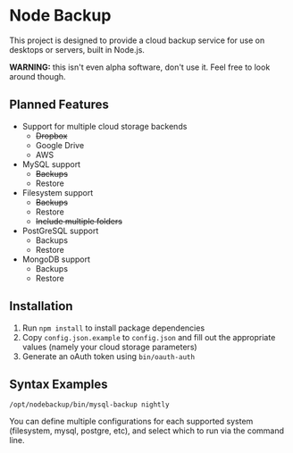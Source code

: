 Node Backup
===========

This project is designed to provide a cloud backup service for use on desktops or servers, built in Node.js.

**WARNING:** this isn't even alpha software, don't use it. Feel free to look around though.

Planned Features
----------------

* Support for multiple cloud storage backends
    * ~~Dropbox~~
    * Google Drive
    * AWS
* MySQL support
    * ~~Backups~~
    * Restore
* Filesystem support
    * ~~Backups~~
    * Restore
    * ~~Include multiple folders~~
* PostGreSQL support
    * Backups
    * Restore
* MongoDB support
    * Backups
    * Restore

Installation
------------

1. Run `npm install` to install package dependencies
2. Copy `config.json.example` to `config.json` and fill out the appropriate values (namely your cloud storage parameters)
3. Generate an oAuth token using `bin/oauth-auth`

Syntax Examples
---------------

```
/opt/nodebackup/bin/mysql-backup nightly
```

You can define multiple configurations for each supported system (filesystem, mysql, postgre, etc), and select which to run via the command line.
